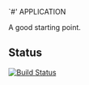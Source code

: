 `#' APPLICATION

A good starting point.

## Status

[![Build Status](https://travis-ci.org/USERNAME/APPLICATION.svg?branch=master)](https://travis-ci.org/USERNAME/APPLICATION)


